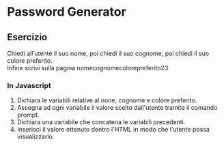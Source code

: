 Password Generator
===

## Esercizio

Chiedi all’utente il suo nome,
poi chiedi il suo cognome,
poi chiedi il suo colore preferito.  
Infine scrivi sulla pagina nomecognomecolorepreferito23


### In Javascript

1. Dichiara le variabili relative al none, cognome e colore preferito.
2. Assegna ad ogni variabile il valore scelto dall'utente tramite il comando prompt.
3. Dichiara una variabile che concatena le variabili precedenti.
4. Inserisci il valore ottenuto dentro l'HTML in modo che l'utente possa visualizzarlo.